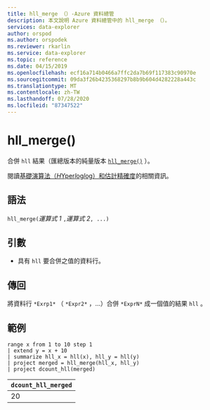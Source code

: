 ```yaml
---
title: hll_merge （）-Azure 資料總管
description: 本文說明 Azure 資料總管中的 hll_merge （）。
services: data-explorer
author: orspod
ms.author: orspodek
ms.reviewer: rkarlin
ms.service: data-explorer
ms.topic: reference
ms.date: 04/15/2019
ms.openlocfilehash: ecf16a714b0466a7ffc2da7b69f117383c90970e
ms.sourcegitcommit: 09da3f26b4235368297b8b9b604d4282228a443c
ms.translationtype: MT
ms.contentlocale: zh-TW
ms.lasthandoff: 07/28/2020
ms.locfileid: "87347522"
---
```

# <a name="hll_merge"></a>hll_merge()

合併 `hll` 結果（匯總版本的純量版本 [`hll_merge()`](hll-merge-aggfunction.md) ）。

閱讀[基礎演算法（*H*Yper*l*og*l*og）和估計精確度](dcount-aggfunction.md#estimation-accuracy)的相關資訊。

## <a name="syntax"></a>語法

`hll_merge(`*運算式 1* `,`*運算式 2*`, ...)`

## <a name="arguments"></a>引數

* 具有 `hll` 要合併之值的資料行。

## <a name="returns"></a>傳回

將資料行 `*Exrp1*` （ `*Expr2*` ，...）合併 `*ExprN*` 成一個值的結果 `hll` 。

## <a name="examples"></a>範例

<!-- csl: https://help.kusto.windows.net:443/KustoMonitoringPersistentDatabase -->
```kusto
range x from 1 to 10 step 1 
| extend y = x + 10
| summarize hll_x = hll(x), hll_y = hll(y)
| project merged = hll_merge(hll_x, hll_y)
| project dcount_hll(merged)
```

|`dcount_hll_merged`|
|---|
|20|
